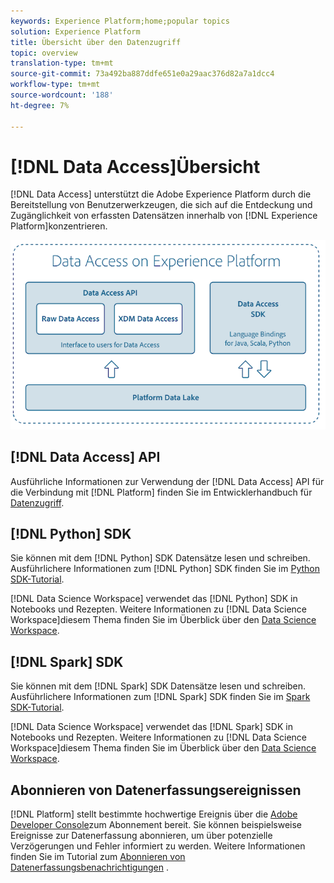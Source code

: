 ```yaml
---
keywords: Experience Platform;home;popular topics
solution: Experience Platform
title: Übersicht über den Datenzugriff
topic: overview
translation-type: tm+mt
source-git-commit: 73a492ba887ddfe651e0a29aac376d82a7a1dcc4
workflow-type: tm+mt
source-wordcount: '188'
ht-degree: 7%

---
```



# [!DNL Data Access]Übersicht

[!DNL Data Access] unterstützt die Adobe Experience Platform durch die Bereitstellung von Benutzerwerkzeugen, die sich auf die Entdeckung und Zugänglichkeit von erfassten Datensätzen innerhalb von [!DNL Experience Platform]konzentrieren.

![Datenzugriff auf Experience Platform](images/Data_Access_Experience_Platform.png)

## [!DNL Data Access] API

Ausführliche Informationen zur Verwendung der [!DNL Data Access] API für die Verbindung mit [!DNL Platform] finden Sie im Entwicklerhandbuch für [Datenzugriff](api.md).

## [!DNL Python] SDK

Sie können mit dem [!DNL Python] SDK Datensätze lesen und schreiben. Ausführlichere Informationen zum [!DNL Python] SDK finden Sie im [Python SDK-Tutorial](./tutorials/python-sdk.md).

[!DNL Data Science Workspace] verwendet das [!DNL Python] SDK in Notebooks und Rezepten. Weitere Informationen zu [!DNL Data Science Workspace]diesem Thema finden Sie im Überblick über den [Data Science Workspace](../data-science-workspace/home.md).

## [!DNL Spark] SDK

Sie können mit dem [!DNL Spark] SDK Datensätze lesen und schreiben. Ausführlichere Informationen zum [!DNL Spark] SDK finden Sie im [Spark SDK-Tutorial](./tutorials/spark-sdk.md).

[!DNL Data Science Workspace] verwendet das [!DNL Spark] SDK in Notebooks und Rezepten. Weitere Informationen zu [!DNL Data Science Workspace]diesem Thema finden Sie im Überblick über den [Data Science Workspace](../data-science-workspace/home.md).

## Abonnieren von Datenerfassungsereignissen

[!DNL Platform] stellt bestimmte hochwertige Ereignis über die [Adobe Developer Console](https://www.adobe.com/go/devs_console_ui)zum Abonnement bereit. Sie können beispielsweise Ereignisse zur Datenerfassung abonnieren, um über potenzielle Verzögerungen und Fehler informiert zu werden. Weitere Informationen finden Sie im Tutorial zum [Abonnieren von Datenerfassungsbenachrichtigungen](../ingestion/quality/subscribe-events.md) .